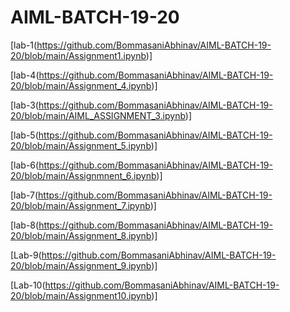 # AIML-BATCH-19-20
[lab-1(https://github.com/BommasaniAbhinav/AIML-BATCH-19-20/blob/main/Assignment1.ipynb)] 

[lab-4(https://github.com/BommasaniAbhinav/AIML-BATCH-19-20/blob/main/Assignment_4.ipynb)]

[lab-3(https://github.com/BommasaniAbhinav/AIML-BATCH-19-20/blob/main/AIML_ASSIGNMENT_3.ipynb)]

[lab-5(https://github.com/BommasaniAbhinav/AIML-BATCH-19-20/blob/main/Assignment_5.ipynb)]

[lab-6(https://github.com/BommasaniAbhinav/AIML-BATCH-19-20/blob/main/Assignmnent_6.ipynb)]

[lab-7(https://github.com/BommasaniAbhinav/AIML-BATCH-19-20/blob/main/Assignment_7.ipynb)]

[lab-8(https://github.com/BommasaniAbhinav/AIML-BATCH-19-20/blob/main/Assignment_8.ipynb)]

[Lab-9(https://github.com/BommasaniAbhinav/AIML-BATCH-19-20/blob/main/Assignment_9.ipynb)]

[Lab-10(https://github.com/BommasaniAbhinav/AIML-BATCH-19-20/blob/main/Assignment10.ipynb)]
